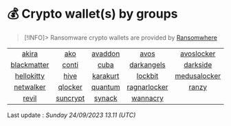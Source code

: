 
# 💰 Crypto wallet(s)  by groups

> [!INFO]> Ransomware crypto wallets are provided by [Ransomwhere](https://ransomwhe.re/)
> 


| | | | | |
|:------------:|:------------:|:------------:|:------------:|:------------:|
| [akira](crypto/akira.md)| [ako](crypto/ako.md)| [avaddon](crypto/avaddon.md)| [avos](crypto/avos.md)| [avoslocker](crypto/avoslocker.md)|
| [blackmatter](crypto/blackmatter.md)| [conti](crypto/conti.md)| [cuba](crypto/cuba.md)| [darkangels](crypto/darkangels.md)| [darkside](crypto/darkside.md)|
| [hellokitty](crypto/hellokitty.md)| [hive](crypto/hive.md)| [karakurt](crypto/karakurt.md)| [lockbit](crypto/lockbit.md)| [medusalocker](crypto/medusalocker.md)|
| [netwalker](crypto/netwalker.md)| [qlocker](crypto/qlocker.md)| [quantum](crypto/quantum.md)| [ragnarlocker](crypto/ragnarlocker.md)| [ranzy](crypto/ranzy.md)|
| [revil](crypto/revil.md)| [suncrypt](crypto/suncrypt.md)| [synack](crypto/synack.md)| [wannacry](crypto/wannacry.md)|            |


Last update : _Sunday 24/09/2023 13.11 (UTC)_

